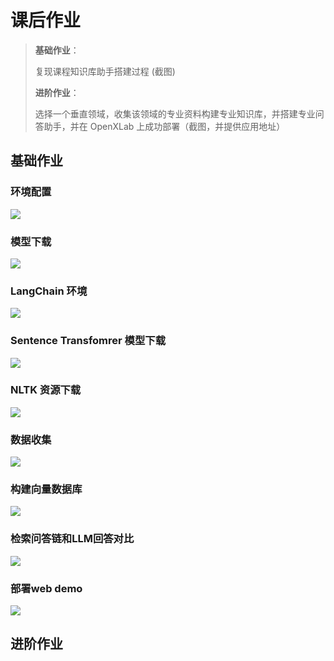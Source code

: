 # 课后作业

>**基础作业**：
>
>复现课程知识库助手搭建过程 (截图)
>
>**进阶作业**：
>
>选择一个垂直领域，收集该领域的专业资料构建专业知识库，并搭建专业问答助手，并在 OpenXLab 上成功部署（截图，并提供应用地址）


## 基础作业

### 环境配置

![](../asset/03_01.jpg)


### 模型下载

![](../asset/03_02.jpg)

### LangChain 环境

![](../asset/03_03_langchain配置.jpg)


### Sentence Transfomrer 模型下载

![](../asset/03_04_sentence-transformer.jpg)

### NLTK 资源下载

![](../asset/03_05_下载nltk_data.jpg)

### 数据收集

![](../asset/03_06_数据资料收集.jpg)

### 构建向量数据库

![](../asset/03_07_构建向量数据库.jpg)

### 检索问答链和LLM回答对比

![](../asset/03_08_检索问答链和LLM回答对比.jpg)

### 部署web demo

![](../asset/03_09_web-demo.jpg)

## 进阶作业
